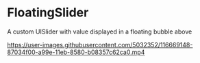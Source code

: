 # FloatingSlider
A custom UISlider with value displayed in a floating bubble above

https://user-images.githubusercontent.com/5032352/116669148-87034f00-a99e-11eb-8580-b08357c62ca0.mp4

